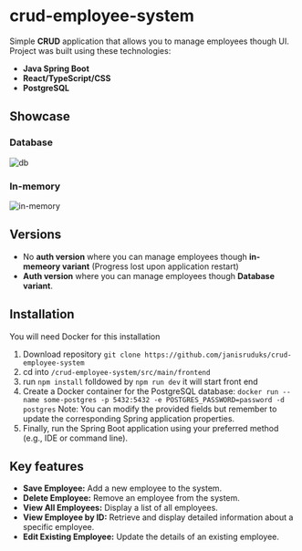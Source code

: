# crud-employee-system
Simple **CRUD** application that allows you to manage employees though UI.
Project was built using these technologies:
+ **Java Spring Boot**
+ **React/TypeScript/CSS**
+ **PostgreSQL**
## Showcase
### Database
![db](https://github.com/janisruduks/crud-employee-system/assets/37122372/8f523f88-0138-40d8-b892-76e0c892b670)
### In-memory
![in-memory](https://github.com/janisruduks/crud-employee-system/assets/37122372/6be94431-3031-48bb-a8ef-6cd22a02a26d)

## Versions
+ No **auth version** where you can manage employees though **in-memeory variant** (Progress lost upon application restart)
+ **Auth version** where you can manage employees though **Database variant**.
## Installation
You will need Docker for this installation 
1. Download repository `git clone https://github.com/janisruduks/crud-employee-system`
2. cd into `/crud-employee-system/src/main/frontend`
3. run `npm install` folldowed by `npm run dev` it will start front end
5. Create a Docker container for the PostgreSQL database: `docker run --name some-postgres -p 5432:5432 -e POSTGRES_PASSWORD=password -d postgres` Note: You can modify the provided fields but remember to update the corresponding Spring application properties.
6. Finally, run the Spring Boot application using your preferred method (e.g., IDE or command line).
## Key features
- **Save Employee:** Add a new employee to the system.
- **Delete Employee:** Remove an employee from the system.
- **View All Employees:** Display a list of all employees.
- **View Employee by ID:** Retrieve and display detailed information about a specific employee.
- **Edit Existing Employee:** Update the details of an existing employee.
